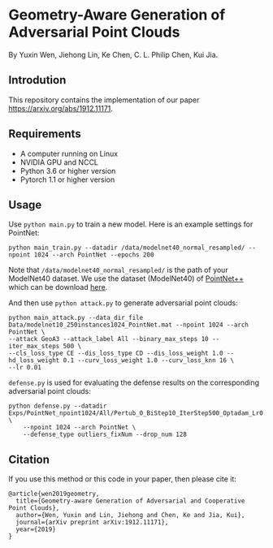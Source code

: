 # Geometry-Aware Generation of Adversarial Point Clouds
By Yuxin Wen, Jiehong Lin, Ke Chen, C. L. Philip Chen, Kui Jia.

## Introdution
This repository contains the implementation of our paper <https://arxiv.org/abs/1912.11171>.

## Requirements
* A computer running on Linux
* NVIDIA GPU and NCCL
* Python 3.6 or higher version
* Pytorch 1.1 or higher version

## Usage
Use `python main.py` to train a new model. Here is an example settings for PointNet:
```
python main_train.py --datadir /data/modelnet40_normal_resampled/ --npoint 1024 --arch PointNet --epochs 200
```
Note that `/data/modelnet40_normal_resampled/` is the path of your ModelNet40 dataset. We use the dataset (ModelNet40) of [PointNet++](https://github.com/charlesq34/pointnet2) which can be download [here](https://shapenet.cs.stanford.edu/media/modelnet40_normal_resampled.zip).

And then use `python attack.py` to generate adversarial point clouds:
```
python main_attack.py --data_dir_file Data/modelnet10_250instances1024_PointNet.mat --npoint 1024 --arch PointNet \
--attack GeoA3 --attack_label All --binary_max_steps 10 --iter_max_steps 500 \
--cls_loss_type CE --dis_loss_type CD --dis_loss_weight 1.0 --hd_loss_weight 0.1 --curv_loss_weight 1.0 --curv_loss_knn 16 \
--lr 0.01
```

`defense.py` is used for evaluating the defense results on the corresponding adversarial point clouds:
```
python defense.py --datadir Exps/PointNet_npoint1024/All/Pertub_0_BiStep10_IterStep500_Optadam_Lr0.01_Initcons10_CE_CDLoss1.0_HDLoss0.1_CurLoss1.0_k16/Mat \
	--npoint 1024 --arch PointNet \
	--defense_type outliers_fixNum --drop_num 128
```

## Citation
If you use this method or this code in your paper, then please cite it:

```
@article{wen2019geometry,
  title={Geometry-aware Generation of Adversarial and Cooperative Point Clouds},
  author={Wen, Yuxin and Lin, Jiehong and Chen, Ke and Jia, Kui},
  journal={arXiv preprint arXiv:1912.11171},
  year={2019}
}
```
